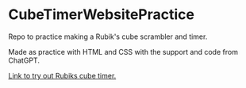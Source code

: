 # CubeTimerWebsitePractice
Repo to practice making a Rubik's cube scrambler and timer. 

Made as practice with HTML and CSS with the support and code from ChatGPT.

[Link to try out Rubiks cube timer.](https://itskyleng.github.io/CubeTimerWebsitePractice/)
